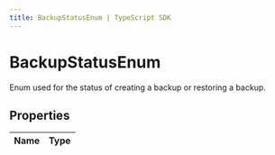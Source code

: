 ```yaml
---
title: BackupStatusEnum | TypeScript SDK
---
```



# BackupStatusEnum

Enum used for the status of creating a backup or restoring a backup.

## Properties

Name | Type
------------ | -------------



